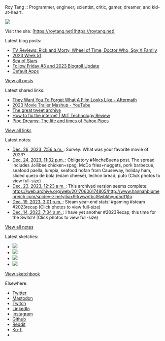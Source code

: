 Roy Tang :: Programmer, engineer, scientist, critic, gamer, dreamer, and kid-at-heart.

![](https://roytang.net/static/img/profile.jpg)

Visit the site: [https://roytang.net](https://roytang.net)

Latest blog posts:

- [TV Reviews: Rick and Morty, Wheel of Time, Doctor Who, Spy X Family](https://roytang.net/2023/12/tv-rich-morty-wheel-of-time-doctor-who-spy-x/)
- [2023 Week 51](https://roytang.net/2023/12/2023-week-51/)
- [Sea of Stars](https://roytang.net/2023/12/sea-of-stars/)
- [Follow Friday #3 and 2023 Blogroll Update](https://roytang.net/2023/12/follow-friday-3/)
- [Default Apps](https://roytang.net/2023/12/default-apps/)

[View all posts](https://roytang.net/blog)

Latest shared links:

- [They Want You To Forget What A Film Looks Like - Aftermath](https://roytang.net/2023/12/5a57088a6466118efa1332d508ab0e73/)
- [2023 Movie Trailer Mashup - YouTube](https://roytang.net/2023/12/774f91328cb03c9359fb9797271b8bc7/)
- [The great tweet archive](https://roytang.net/2023/12/80fb3034631f34ffbd7550946fa4e0a6/)
- [How to fix the internet | MIT Technology Review](https://roytang.net/2023/12/5a75eb5ad83aa681eba64e75fea626c1/)
- [Pipe Dreams: The life and times of Yahoo Pipes](https://roytang.net/2023/12/7635cc49175ab6bf2eb3a625d8bbe428/)

[View all links](https://roytang.net/links)

Latest notes:

- [Dec. 26, 2023, 7:56 a.m. ](https://roytang.net/2023/12/111643760866620408/): Survey: What was your favorite movie of 2023?
- [Dec. 24, 2023, 11:32 p.m. ](https://roytang.net/2023/12/111636117088594965/): Obligatory #NocheBuena post. The spread includes Jollibee chicken+spag, McDo fries+nuggets, pork barbecue, seafood paella, lumpia, seafood hofan from Causeway, holiday ham, sliced quezo de bola (edam cheese), lechon bread, puto (Click photos to view full-size)
- [Dec. 23, 2023, 12:23 a.m. ](https://roytang.net/2023/12/kehaygx/): This archived version seems complete: https://web.archive.org/web/20170606174805/http://www.hannahblumenreich.com/spidey-zine/yj5ax9rkwwntbct6wbkhyup5o11jfo
- [Dec. 19, 2023, 3:01 p.m. ](https://roytang.net/2023/12/111605796533635333/): Steam year-end stats! #gaming #steam #2023recap (Click photos to view full-size)
- [Dec. 14, 2023, 7:34 a.m. ](https://roytang.net/2023/12/111575726367894281/): I have yet another #2023Recap, this time for the Switch! (Click photos to view full-size)

[View all notes](https://roytang.net/notes)

Latest sketches:


- ![](https://roytang.net/media/cache/c3/52/c3524701d7d18fa2b6b280d4437c7ba1.jpg)
- ![](https://roytang.net/media/cache/b8/6e/b86e3f7c5db451a5bf40260cdf52e2c0.jpg)
- ![](https://roytang.net/media/cache/09/11/09119bc377da2a1bf7e9d18251a6b7a6.jpg)
- ![](https://roytang.net/media/cache/3c/7d/3c7d410c1cd355b7897272dd51e3b61a.jpg)

[View sketchbook](https://roytang.net/albums/sketchbook)


Elsewhere:

- [Twitter](https://twitter.com/roytang)
- [Mastodon](https://indieweb.social/@roytang)
- [Twitch](https://twitch.tv/twitchyroy)
- [LinkedIn](https://www.linkedin.com/in/roytang)
- [Instagram](https://instagram.com/roytang0400)
- [Github](https://github.com/roytang)
- [Reddit](https://reddit.com/u/hungryroy)
- [Ko-fi](https://ko-fi.com/roytang)
- [](mailto:hello@roytang.net)